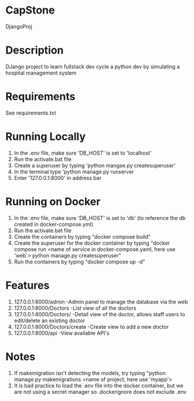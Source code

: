 # CapStone
DjangoProj

# Description
DJango project to learn fullstack dev cycle a python dev by simulating a hospital management system

# Requirements
See requirements.txt

# Running Locally
1) In the .env file, make sure 'DB_HOST' is set to 'localhost'
2) Run the activate.bat file
3) Create a superuser by typing 'python mangae.py createsuperuser'
4) In the terminal type 'python manage.py runserver
5) Enter '127.0.0.1:8000' in address bar

# Running on Docker
1) In the .env file, make sure 'DB_HOST' is set to 'db' (to reference the db created in docker-compose.yml)
2) Run the activate.bat file
3) Create the containers by typing "docker compose build"
4) Create the superuser for the docker container by typing "docker compose run <name of service in docker-compose.yaml, here use 'web'> python manage.py createsuperuser"
5) Run the containers by typing "docker compose up -d"

# Features
1) 127.0.0.1:8000/admin           -Admin panel to manage the database via the web
2) 127.0.0.1:8000/Doctors         -List view of all the doctors
3) 127.0.0.1:8000/Doctors/<pk>    -Detail view of the doctor, allows staff users to edit/delete an existing doctor
4) 127.0.0.1:8000/Doctors/create  -Create view to add a new doctor
5) 127.0.0.1:8000/api             -View available API's 

# Notes
1) If makemigration isn't detecting the models, try typing "python manage.py makemigrations <name of project, here use 'myapp'>
2) It is bad practice to load the .env file into the docker container, but we are not using a secret manager so .dockerignore does not exclude .env
